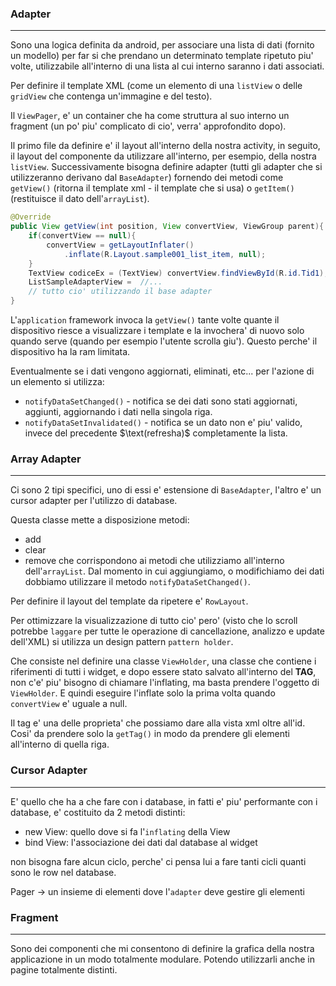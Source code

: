 ### Adapter
---
Sono una logica definita da android, per associare una lista di dati (fornito un modello) per far si che prendano un determinato template ripetuto piu' volte, utilizzabile all'interno di una lista al cui interno saranno i dati associati.

Per definire il template XML (come un elemento di una `listView` o delle `gridView` che contenga un'immagine e del testo).

Il `ViewPager`, e' un container che ha come struttura al suo interno un fragment (un po' piu' complicato di cio', verra' approfondito dopo).

Il primo file da definire e' il layout all'interno della nostra activity, in seguito, il layout del componente da utilizzare all'interno, per esempio, della nostra `listView`. Successivamente bisogna definire adapter (tutti gli adapter che si utilizzeranno derivano dal `BaseAdapter`) fornendo dei metodi come `getView()` (ritorna il template xml - il template che si usa) o `getItem()` (restituisce il dato dell'`arrayList`). 

```java
@Override
public View getView(int position, View convertView, ViewGroup parent){
	if(convertView == null){
		convertView = getLayoutInflater()
			.inflate(R.Layout.sample001_list_item, null);
	}
	TextView codiceEx = (TextView) convertView.findViewById(R.id.Tid1);
	ListSampleAdapterView =  //...
	// tutto cio' utilizzando il base adapter
}
```

L'`application` framework invoca la `getView()` tante volte quante il dispositivo riesce a visualizzare i template e la invochera' di nuovo solo quando serve (quando per esempio l'utente scrolla giu'). Questo perche' il dispositivo ha la ram limitata. 

Eventualmente se i dati vengono aggiornati, eliminati, etc... per l'azione di un elemento si utilizza:
- `notifyDataSetChanged()` - notifica se dei dati sono stati aggiornati, aggiunti, aggiornando i dati nella singola riga.
- `notifyDataSetInvalidated()` - notifica se un dato non e' piu' valido, invece del precedente $\text(refresha)$  completamente la lista.
### Array Adapter
---
Ci sono 2 tipi specifici, uno di essi e' estensione di `BaseAdapter`, l'altro e' un cursor adapter per l'utilizzo di database.

Questa classe mette a disposizione metodi:
- add
- clear
- remove
che corrispondono ai metodi che utilizziamo all'interno dell'`arrayList`. Dal momento in cui aggiungiamo, o modifichiamo dei dati dobbiamo utilizzare il metodo `notifyDataSetChanged()`.

Per definire il layout del template da ripetere e' `RowLayout`.

Per ottimizzare la visualizzazione di tutto cio' pero' (visto che lo scroll potrebbe `laggare` per tutte le operazione di cancellazione, analizzo e update dell'XML) si utilizza un design pattern `pattern holder`.

Che consiste nel definire una classe `ViewHolder`, una classe che contiene i riferimenti di tutti i widget, e dopo essere stato salvato all'interno del **TAG**, non c'e' piu' bisogno di chiamare l'inflating, ma basta prendere l'oggetto di `ViewHolder`. E quindi eseguire l'inflate solo la prima volta quando `convertView` e' uguale a null.

Il tag e' una delle proprieta' che possiamo dare alla vista xml oltre all'id. Cosi' da prendere solo la `getTag()` in modo da prendere gli elementi all'interno di quella riga.
### Cursor Adapter
---
E' quello che ha a che fare con i database, in fatti e' piu' performante con i database, e' costituito da 2 metodi distinti:
- new View: quello dove si fa l'`inflating` della View
- bind View: l'associazione dei dati dal database al widget

non bisogna fare alcun ciclo, perche' ci pensa lui a fare tanti cicli quanti sono le row nel database.

Pager -> un insieme di elementi dove l'`adapter` deve gestire gli elementi
### Fragment
---
Sono dei componenti che mi consentono di definire la grafica della nostra applicazione in un modo totalmente modulare. Potendo utilizzarli anche in pagine totalmente distinti.